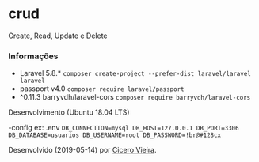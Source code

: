 # crud
Create, Read, Update e Delete

### Informações

- Laravel 5.8.* `composer create-project --prefer-dist laravel/laravel laravel`
- passport v4.0 `composer require laravel/passport`
- ^0.11.3 barryvdh/laravel-cors `composer require barryvdh/laravel-cors`

Desenvolvimento (Ubuntu 18.04 LTS)

-config ex: .env
`DB_CONNECTION=mysql
 DB_HOST=127.0.0.1
 DB_PORT=3306
 DB_DATABASE=usuarios
 DB_USERNAME=root
 DB_PASSWORD=!br@#128cx`


Desenvolvido (2019-05-14) por [Cicero Vieira](https://github.com/cicvieira). 
